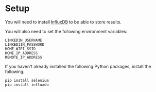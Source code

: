 # Setup
You will need to install [InfluxDB](https://docs.influxdata.com/influxdb/v1.4/introduction/installation/) to be able to store results.

You will also need to set the following environment variables:
```
LINKEDIN_USERNAME
LINKEDIIN_PASSWORD
HOME_WIFI_SSID
HOME_IP_ADDRESS
REMOTE_IP_ADDRESS
```

If you haven't already installed the following Python packages, install the following.
```
pip install selenium
pip install influxdb
```